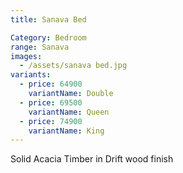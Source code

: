 ```yaml
---
title: Sanava Bed

Category: Bedroom
range: Sanava
images:
  - /assets/sanava bed.jpg
variants:
  - price: 64900
    variantName: Double
  - price: 69500
    variantName: Queen
  - price: 74900
    variantName: King
---
```

Solid Acacia Timber in Drift wood finish